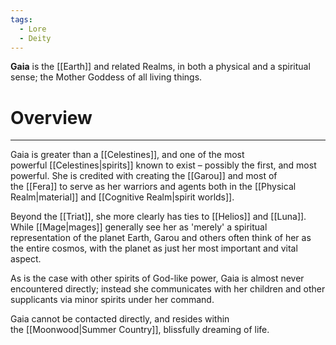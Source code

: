 ```yaml
---
tags:
  - Lore
  - Deity
---
```

**Gaia** is the [[Earth]] and related Realms, in both a physical and a spiritual sense; the Mother Goddess of all living things.
# Overview
---
Gaia is greater than a [[Celestines]], and one of the most powerful [[Celestines|spirits]] known to exist – possibly the first, and most powerful. She is credited with creating the [[Garou]] and most of the [[Fera]] to serve as her warriors and agents both in the [[Physical Realm|material]] and [[Cognitive Realm|spirit worlds]].

Beyond the [[Triat]], she more clearly has ties to [[Helios]] and [[Luna]]. While [[Mage|mages]] generally see her as 'merely' a spiritual representation of the planet Earth, Garou and others often think of her as the entire cosmos, with the planet as just her most important and vital aspect.

As is the case with other spirits of God-like power, Gaia is almost never encountered directly; instead she communicates with her children and other supplicants via minor spirits under her command.

Gaia cannot be contacted directly, and resides within the [[Moonwood|Summer Country]], blissfully dreaming of life.
